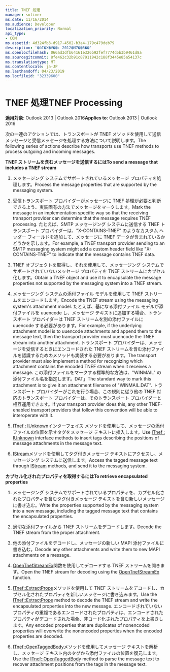 ```yaml
---
title: TNEF 処理
manager: soliver
ms.date: 11/16/2014
ms.audience: Developer
localization_priority: Normal
api_type:
- COM
ms.assetid: 4d324fb3-d917-4502-b3a4-179c479deb79
description: '�ŏI�X�V��: 2012�N7��5��'
ms.openlocfilehash: 066ad3dfb64161e326b92fef7774d5b3b9461d8a
ms.sourcegitcommit: 8fe462c32b91c87911942c188f3445e85a54137c
ms.translationtype: MT
ms.contentlocale: ja-JP
ms.lasthandoff: 04/23/2019
ms.locfileid: "32339600"
---
```

# <a name="tnef-processing"></a><span data-ttu-id="23c39-103">TNEF 処理</span><span class="sxs-lookup"><span data-stu-id="23c39-103">TNEF Processing</span></span>

  
  
<span data-ttu-id="23c39-104">**適用対象**: Outlook 2013 | Outlook 2016</span><span class="sxs-lookup"><span data-stu-id="23c39-104">**Applies to**: Outlook 2013 | Outlook 2016</span></span> 
  
<span data-ttu-id="23c39-105">次の一連のアクションでは、トランスポートが TNEF メソッドを使用して送信メッセージと受信メッセージを処理する方法について説明します。</span><span class="sxs-lookup"><span data-stu-id="23c39-105">The following series of actions describe how transports use TNEF methods to process outgoing and incoming messages.</span></span>
  
 <span data-ttu-id="23c39-106">**TNEF ストリームを含むメッセージを送信するには**</span><span class="sxs-lookup"><span data-stu-id="23c39-106">**To send a message that includes a TNEF stream**</span></span>
  
1. <span data-ttu-id="23c39-107">メッセージング システムでサポートされているメッセージ プロパティを処理します。</span><span class="sxs-lookup"><span data-stu-id="23c39-107">Process the message properties that are supported by the messaging system.</span></span>
    
2. <span data-ttu-id="23c39-108">受信トランスポート プロバイダーがメッセージに TNEF 処理が必要と判断できるよう、実装固有の方法でメッセージをマークします。</span><span class="sxs-lookup"><span data-stu-id="23c39-108">Mark the message in an implementation specific way so that the receiving transport provider can determine that the message requires TNEF processing.</span></span> <span data-ttu-id="23c39-109">たとえば、SMTP メッセージング システムに送信する TNEF トランスポート プロバイダーは、"X-CONTAINS-TNEF" のようなカスタム ヘッダー フィールドを追加して、メッセージに TNEF データが含まれているかどうかを示します。</span><span class="sxs-lookup"><span data-stu-id="23c39-109">For example, a TNEF transport provider sending to an SMTP messaging system might add a custom header field like "X-CONTAINS-TNEF" to indicate that the message contains TNEF data.</span></span>
    
3. <span data-ttu-id="23c39-110">TNEF オブジェクトを取得し、それを使用して、メッセージング システムでサポートされていないメッセージ プロパティを TNEF ストリームにカプセル化します。</span><span class="sxs-lookup"><span data-stu-id="23c39-110">Obtain a TNEF object and use it to encapsulate the message properties not supported by the messaging system into a TNEF stream.</span></span>
    
4. <span data-ttu-id="23c39-111">メッセージング システムの添付ファイル モデルを使用して TNEF ストリームをエンコードします。</span><span class="sxs-lookup"><span data-stu-id="23c39-111">Encode the TNEF stream using the messaging system's attachment model.</span></span> <span data-ttu-id="23c39-112">たとえば、基になる添付ファイル モデルが添付ファイルを uuencode し、メッセージ テキストに追加する場合、トランスポート プロバイダーは TNEF ストリームを別の添付ファイルに uuencode する必要があります。</span><span class="sxs-lookup"><span data-stu-id="23c39-112">For example, if the underlying attachment model is to uuencode attachments and append them to the message text, then the transport provider must uuencode the TNEF stream into another attachment.</span></span> <span data-ttu-id="23c39-113">トランスポート プロバイダーは、メッセージを受信するときにエンコードされた TNEF ストリームを含む添付ファイルを認識するためのメソッドも実装する必要があります。</span><span class="sxs-lookup"><span data-stu-id="23c39-113">The transport provider must also implement a method for recognizing which attachment contains the encoded TNEF stream when it receives a message.</span></span> <span data-ttu-id="23c39-114">この添付ファイルをマークする標準的な方法は、"WINMAIL" の添付ファイル名を指定します。DAT」</span><span class="sxs-lookup"><span data-stu-id="23c39-114">The standard way to mark this attachment is to give it an attachment filename of "WINMAIL.DAT".</span></span> <span data-ttu-id="23c39-115">トランスポート プロバイダーがこれを行う場合、この規則に従う他の TNEF 対応のトランスポート プロバイダーは、そのトランスポート プロバイダーと相互運用できます。</span><span class="sxs-lookup"><span data-stu-id="23c39-115">If your transport provider does this, any other TNEF-enabled transport providers that follow this convention will be able to interoperate with it.</span></span>
    
5. <span data-ttu-id="23c39-116">[ITnef : IUnknown](itnefiunknown.md)インターフェイス メソッドを使用して、メッセージの添付ファイルの位置を示すタグをメッセージ テキストに挿入します。</span><span class="sxs-lookup"><span data-stu-id="23c39-116">Use [ITnef : IUnknown](itnefiunknown.md) interface methods to insert tags describing the positions of message attachments in the message text.</span></span> 
    
6. <span data-ttu-id="23c39-117">[IStream](https://msdn.microsoft.com/library/aa380034%28VS.85%29.aspx)メソッドを使用してタグ付きメッセージ テキストにアクセスし、メッセージング システムに送信します。</span><span class="sxs-lookup"><span data-stu-id="23c39-117">Access the tagged message text through [IStream](https://msdn.microsoft.com/library/aa380034%28VS.85%29.aspx) methods, and send it to the messaging system.</span></span> 
    
 <span data-ttu-id="23c39-118">**カプセル化されたプロパティを取得するには**</span><span class="sxs-lookup"><span data-stu-id="23c39-118">**To retrieve encapsulated properties**</span></span>
  
1. <span data-ttu-id="23c39-119">メッセージング システムでサポートされているプロパティを、カプセル化されたプロパティを含むタグ付きメッセージ テキストを含む新しいメッセージに書き込む。</span><span class="sxs-lookup"><span data-stu-id="23c39-119">Write the properties supported by the messaging system into a new message, including the tagged message text that contains the encapsulated properties.</span></span>
    
2. <span data-ttu-id="23c39-120">適切な添付ファイルから TNEF ストリームをデコードします。</span><span class="sxs-lookup"><span data-stu-id="23c39-120">Decode the TNEF stream from the proper attachment.</span></span>
    
3. <span data-ttu-id="23c39-121">他の添付ファイルをデコードし、メッセージの新しい MAPI 添付ファイルに書き込む。</span><span class="sxs-lookup"><span data-stu-id="23c39-121">Decode any other attachments and write them to new MAPI attachments on a message.</span></span>
    
4. <span data-ttu-id="23c39-122">[OpenTnefStreamEx](opentnefstreamex.md)関数を使用してデコードする TNEF ストリームを開きます。</span><span class="sxs-lookup"><span data-stu-id="23c39-122">Open the TNEF stream for decoding using the [OpenTnefStreamEx](opentnefstreamex.md) function.</span></span> 
    
5. <span data-ttu-id="23c39-123">[ITnef::ExtractProps](itnef-extractprops.md)メソッドを使用して TNEF ストリームをデコードし、カプセル化されたプロパティを新しいメッセージに書き込みます。</span><span class="sxs-lookup"><span data-stu-id="23c39-123">Use the [ITnef::ExtractProps](itnef-extractprops.md) method to decode the TNEF stream and write the encapsulated properties into the new message.</span></span> <span data-ttu-id="23c39-124">エンコードされていないプロパティの重複であるエンコードされたプロパティは、エンコードされたプロパティがデコードされた場合、非コード化されたプロパティを上書きします。</span><span class="sxs-lookup"><span data-stu-id="23c39-124">Any encoded properties that are duplicates of nonencoded properties will overwrite the nonencoded properties when the encoded properties are decoded.</span></span> 
    
6. <span data-ttu-id="23c39-125">[ITnef::OpenTaggedBody](itnef-opentaggedbody.md)メソッドを使用してメッセージ テキストを解析し、メッセージ テキスト内のタグから添付ファイルの位置を復元します。</span><span class="sxs-lookup"><span data-stu-id="23c39-125">Use the [ITnef::OpenTaggedBody](itnef-opentaggedbody.md) method to parse the message text to recover attachment positions from the tags in the message text.</span></span> 
    

